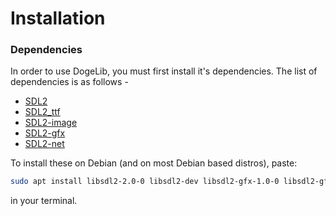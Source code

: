 # Installation
### Dependencies
In order to use DogeLib, you must first install it's dependencies. The list of
dependencies is as follows -
* [SDL2](https://www.libsdl.org/)
* [SDL2_ttf](https://github.com/libsdl-org/SDL_ttf)
* [SDL2-image](https://github.com/libsdl-org/SDL_image)
* [SDL2-gfx](https://www.ferzkopp.net/wordpress/2016/01/02/sdl_gfx-sdl2_gfx/)
* [SDL2-net](https://github.com/libsdl-org/SDL_net)

To install these on Debian (and on most Debian based distros), paste:
```sh
sudo apt install libsdl2-2.0-0 libsdl2-dev libsdl2-gfx-1.0-0 libsdl2-gfx-dev libsdl2-ttf-2.0-0 libsdl2-dev libsdl2-image-2.0-0 libsdl2-image-dev libsdl2-net-2.0-0 libsdl2-net-dev
```
in your terminal.

